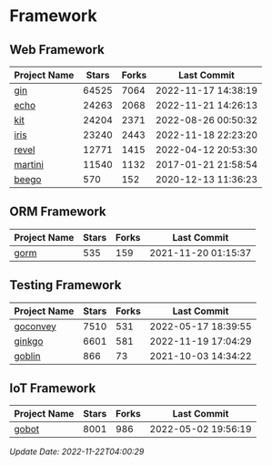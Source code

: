 # Framework

## Web Framework
| Project Name | Stars | Forks | Last Commit |
| ------------ | ----- | ----- | ----------- |
| [gin](https://github.com/gin-gonic/gin) | 64525 | 7064 | 2022-11-17 14:38:19 |
| [echo](https://github.com/labstack/echo) | 24263 | 2068 | 2022-11-21 14:26:13 |
| [kit](https://github.com/go-kit/kit) | 24204 | 2371 | 2022-08-26 00:50:32 |
| [iris](https://github.com/kataras/iris) | 23240 | 2443 | 2022-11-18 22:23:20 |
| [revel](https://github.com/revel/revel) | 12771 | 1415 | 2022-04-12 20:53:30 |
| [martini](https://github.com/go-martini/martini) | 11540 | 1132 | 2017-01-21 21:58:54 |
| [beego](https://github.com/astaxie/beego) | 570 | 152 | 2020-12-13 11:36:23 |

## ORM Framework
| Project Name | Stars | Forks | Last Commit |
| ------------ | ----- | ----- | ----------- |
| [gorm](https://github.com/jinzhu/gorm) | 535 | 159 | 2021-11-20 01:15:37 |

## Testing Framework
| Project Name | Stars | Forks | Last Commit |
| ------------ | ----- | ----- | ----------- |
| [goconvey](https://github.com/smartystreets/goconvey) | 7510 | 531 | 2022-05-17 18:39:55 |
| [ginkgo](https://github.com/onsi/ginkgo) | 6601 | 581 | 2022-11-19 17:04:29 |
| [goblin](https://github.com/franela/goblin) | 866 | 73 | 2021-10-03 14:34:22 |

## IoT Framework
| Project Name | Stars | Forks | Last Commit |
| ------------ | ----- | ----- | ----------- |
| [gobot](https://github.com/hybridgroup/gobot) | 8001 | 986 | 2022-05-02 19:56:19 |

*Update Date: 2022-11-22T04:00:29*